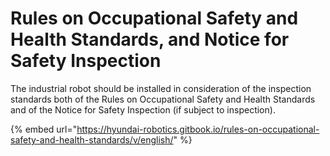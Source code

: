 # Rules on Occupational Safety and Health Standards, and Notice for Safety Inspection

The industrial robot should be installed in consideration of the inspection standards both of the Rules on Occupational Safety and Health Standards and of the Notice for Safety Inspection \(if subject to inspection\).

{% embed url="https://hyundai-robotics.gitbook.io/rules-on-occupational-safety-and-health-standards/v/english/" %}







